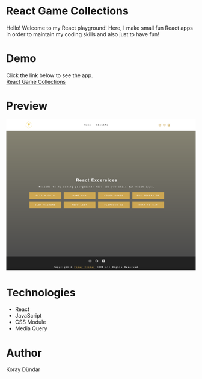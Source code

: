 # React Game Collections

Hello! Welcome to my React playground! Here, I make small fun React apps in order to maintain my coding skills and also just to have fun!

# Demo
Click the link below to see the app. <br/>
[React Game Collections](https://fun-react-games.netlify.app/)

# Preview
![React Game Collections - Preview](./src/images/preview.png)

# Technologies
  * React
  * JavaScript
  * CSS Module
  * Media Query

# Author

Koray Dündar
